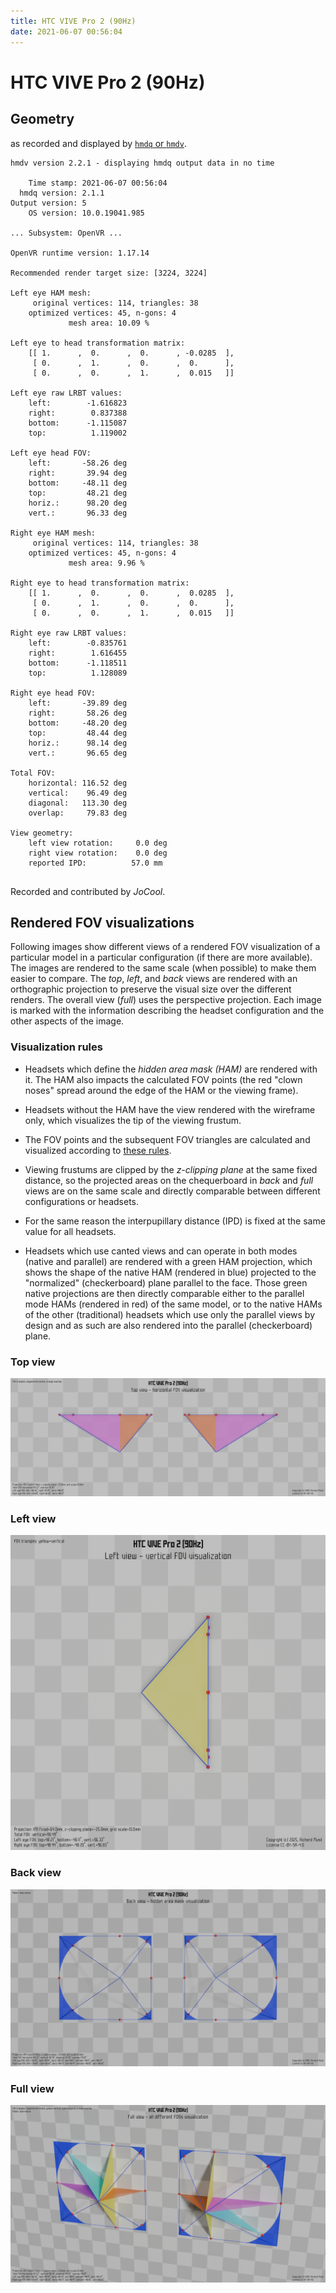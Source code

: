 ```yaml
---
title: HTC VIVE Pro 2 (90Hz)
date: 2021-06-07 00:56:04
---
```

# HTC VIVE Pro 2 (90Hz)

## Geometry

as recorded and displayed by [`hmdq` or `hmdv`](https://github.com/risa2000/hmdq).
```
hmdv version 2.2.1 - displaying hmdq output data in no time

    Time stamp: 2021-06-07 00:56:04
  hmdq version: 2.1.1
Output version: 5
    OS version: 10.0.19041.985

... Subsystem: OpenVR ...

OpenVR runtime version: 1.17.14

Recommended render target size: [3224, 3224]

Left eye HAM mesh:
     original vertices: 114, triangles: 38
    optimized vertices: 45, n-gons: 4
             mesh area: 10.09 %

Left eye to head transformation matrix:
    [[ 1.      ,  0.      ,  0.      , -0.0285  ],
     [ 0.      ,  1.      ,  0.      ,  0.      ],
     [ 0.      ,  0.      ,  1.      ,  0.015   ]]

Left eye raw LRBT values:
    left:        -1.616823
    right:        0.837388
    bottom:      -1.115087
    top:          1.119002

Left eye head FOV:
    left:       -58.26 deg
    right:       39.94 deg
    bottom:     -48.11 deg
    top:         48.21 deg
    horiz.:      98.20 deg
    vert.:       96.33 deg

Right eye HAM mesh:
     original vertices: 114, triangles: 38
    optimized vertices: 45, n-gons: 4
             mesh area: 9.96 %

Right eye to head transformation matrix:
    [[ 1.      ,  0.      ,  0.      ,  0.0285  ],
     [ 0.      ,  1.      ,  0.      ,  0.      ],
     [ 0.      ,  0.      ,  1.      ,  0.015   ]]

Right eye raw LRBT values:
    left:        -0.835761
    right:        1.616455
    bottom:      -1.118511
    top:          1.128089

Right eye head FOV:
    left:       -39.89 deg
    right:       58.26 deg
    bottom:     -48.20 deg
    top:         48.44 deg
    horiz.:      98.14 deg
    vert.:       96.65 deg

Total FOV:
    horizontal: 116.52 deg
    vertical:    96.49 deg
    diagonal:   113.30 deg
    overlap:     79.83 deg

View geometry:
    left view rotation:     0.0 deg
    right view rotation:    0.0 deg
    reported IPD:          57.0 mm


```
Recorded and contributed by _JoCool_.

## Rendered FOV visualizations

Following images show different views of a rendered FOV visualization of a
particular model in a particular configuration (if there are more available).
The images are rendered to the same scale (when possible) to make them easier
to compare. The _top_, _left_, and _back_ views are rendered with an
orthographic projection to preserve the visual size over the different renders.
The overall view (_full_) uses the perspective projection. Each image is marked
with the information describing the headset configuration and the other aspects
of the image.

### Visualization rules

* Headsets which define the _hidden area mask (HAM)_ are rendered with it. The
  HAM also impacts the calculated FOV points (the red "clown noses" spread
  around the edge of the HAM or the viewing frame).

* Headsets without the HAM have the view rendered with the wireframe only, which
  visualizes the tip of the viewing frustum.

* The FOV points and the subsequent FOV triangles are calculated and visualized
  according to [these
  rules](https://risa2000.github.io/vrdocs/docs/hmd_fov_calculation).

* Viewing frustums are clipped by the _z-clipping plane_ at the same fixed
  distance, so the projected areas on the chequerboard in _back_ and _full_
  views are on the same scale and directly comparable between different
  configurations or headsets.

* For the same reason the interpupillary distance (IPD) is fixed at the same
  value for all headsets.

* Headsets which use canted views and can operate in both modes (native and
  parallel) are rendered with a green HAM projection, which shows the shape of
  the native HAM (rendered in blue) projected to the "normalized"
  (checkerboard) plane parallel to the face. Those green native projections are
  then directly comparable either to the parallel mode HAMs (rendered in red)
  of the same model, or to the native HAMs of the other (traditional) headsets
  which use only the parallel views by design and as such are also rendered
  into the parallel (checkerboard) plane.

### Top view
[![HTC VIVE Pro 2 (90Hz) - top view](../images/VIVEPro2_Native_R90_top.dmx.png)](../images/VIVEPro2_Native_R90_top.dmx.png)

### Left view
[![HTC VIVE Pro 2 (90Hz) - left view](../images/VIVEPro2_Native_R90_left.dmx.png)](../images/VIVEPro2_Native_R90_left.dmx.png)

### Back view
[![HTC VIVE Pro 2 (90Hz) - back view](../images/VIVEPro2_Native_R90_back.dmx.png)](../images/VIVEPro2_Native_R90_back.dmx.png)

### Full view
[![HTC VIVE Pro 2 (90Hz) - full view](../images/VIVEPro2_Native_R90_over.dmx.png)](../images/VIVEPro2_Native_R90_over.dmx.png)

